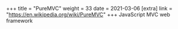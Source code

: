+++
title = "PureMVC"
weight = 33
date = 2021-03-06
[extra]
link = "https://en.wikipedia.org/wiki/PureMVC"
+++
JavaScript MVC web framework

